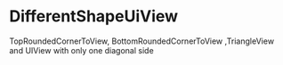 # DifferentShapeUiView
TopRoundedCornerToView, BottomRoundedCornerToView ,TriangleView and UIView with only one diagonal side
